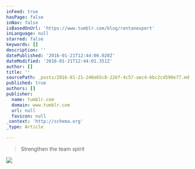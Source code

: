 ```yaml
---
inFeed: true
hasPage: false
inNav: false
isBasedOnUrl: 'https://www.tumblr.com/blog/rentanexpert'
inLanguage: null
starred: false
keywords: []
description: ''
datePublished: '2016-01-21T12:44:06.028Z'
dateModified: '2016-01-21T12:44:01.351Z'
author: []
title: ''
sourcePath: _posts/2016-01-21-248e65c8-226f-4c57-aec4-bbc2cd590e77.md
published: true
authors: []
publisher:
  name: tumblr.com
  domain: www.tumblr.com
  url: null
  favicon: null
_context: 'http://schema.org'
_type: Article

---
```

> Strengthen the team spirit

![](https://s3-us-west-2.amazonaws.com/the-grid-img/p/6a9999888bf74a9d6460e28964a971f5122bb36d.gif)